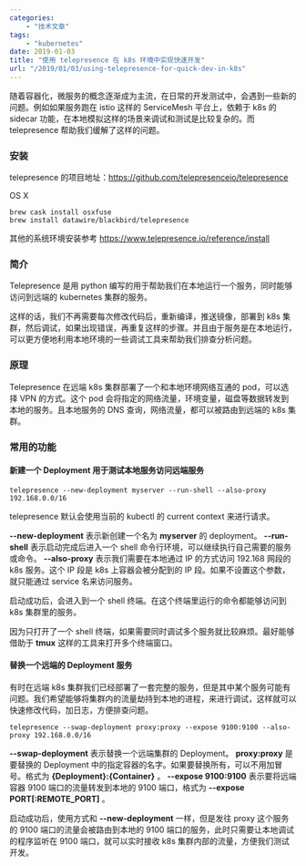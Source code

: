 ```yaml
---
categories:
    - "技术文章"
tags:
    - "kubernetes"
date: 2019-01-03
title: "使用 telepresence 在 k8s 环境中实现快速开发"
url: "/2019/01/03/using-telepresence-for-quick-dev-in-k8s"
---
```


随着容器化，微服务的概念逐渐成为主流，在日常的开发测试中，会遇到一些新的问题。例如如果服务跑在 istio 这样的 ServiceMesh 平台上，依赖于 k8s 的 sidecar 功能，在本地模拟这样的场景来调试和测试是比较复杂的。而 telepresence 帮助我们缓解了这样的问题。

<!--more-->

### 安装

telepresence 的项目地址：https://github.com/telepresenceio/telepresence

OS X

```
brew cask install osxfuse
brew install datawire/blackbird/telepresence
```

其他的系统环境安装参考 https://www.telepresence.io/reference/install

### 简介

Telepresence 是用 python 编写的用于帮助我们在本地运行一个服务，同时能够访问到远端的 kubernetes 集群的服务。

这样的话，我们不再需要每次修改代码后，重新编译，推送镜像，部署到 k8s 集群，然后调试，如果出现错误，再重复这样的步骤。并且由于服务是在本地运行，可以更方便地利用本地环境的一些调试工具来帮助我们排查分析问题。

### 原理

Telepresence 在远端 k8s 集群部署了一个和本地环境网络互通的 pod，可以选择 VPN 的方式。这个 pod 会将指定的网络流量，环境变量，磁盘等数据转发到本地的服务。且本地服务的 DNS 查询，网络流量，都可以被路由到远端的 k8s 集群。

### 常用的功能

#### 新建一个 Deployment 用于测试本地服务访问远端服务

```
telepresence --new-deployment myserver --run-shell --also-proxy 192.168.0.0/16
```

telepresence 默认会使用当前的 kubectl 的 current context 来进行请求。

**--new-deployment** 表示新创建一个名为 **myserver** 的 deployment。
**--run-shell** 表示启动完成后进入一个 shell 命令行环境，可以继续执行自己需要的服务或命令。
**--also-proxy** 表示我们需要在本地通过 IP 的方式访问 192.168 网段的 k8s 服务。这个 IP 段是 k8s 上容器会被分配到的 IP 段。如果不设置这个参数，就只能通过 service 名来访问服务。

启动成功后，会进入到一个 shell 终端。在这个终端里运行的命令都能够访问到 k8s 集群里的服务。

因为只打开了一个 shell 终端，如果需要同时调试多个服务就比较麻烦。最好能够借助于 **tmux** 这样的工具来打开多个终端窗口。

#### 替换一个远端的 Deployment 服务

有时在远端 k8s 集群我们已经部署了一套完整的服务，但是其中某个服务可能有问题。我们希望能够将集群内的流量劫持到本地的进程，来进行调试，这样就可以快速修改代码，加日志，方便排查问题。

```
telepresence --swap-deployment proxy:proxy --expose 9100:9100 --also-proxy 192.168.0.0/16
```

**--swap-deployment** 表示替换一个远端集群的 Deployment。
**proxy:proxy** 是要替换的 Deployment 中的指定容器的名字。如果要替换所有，可以不用加冒号。格式为 **{Deployment}:{Container}** 。
**--expose 9100:9100** 表示要将远端容器 9100 端口的流量转发到本地的 9100 端口，格式为 **--expose PORT[:REMOTE_PORT]** 。

启动成功后，使用方式和 **--new-deployment** 一样，但是发往 proxy 这个服务的 9100 端口的流量会被路由到本地的 9100 端口的服务，此时只需要让本地调试的程序监听在 9100 端口，就可以实时接收 k8s 集群内部的流量，方便我们测试开发。
